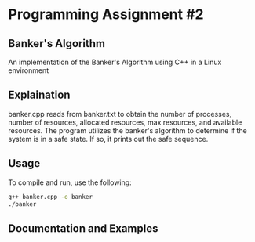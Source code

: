 # Programming Assignment #2
## Banker's Algorithm
An implementation of the Banker's Algorithm using C++ in a Linux environment

## Explaination
banker.cpp reads from banker.txt to obtain the number of processes, number of resources, allocated resources, max resources, and available resources. The program utilizes the banker's algorithm to determine if the system is in a safe state. If so, it prints out the safe sequence.

## Usage
To compile and run, use the following:
```bash
g++ banker.cpp -o banker
./banker
```

## Documentation and Examples

